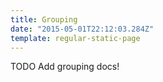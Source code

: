 ```yaml
---
title: Grouping
date: "2015-05-01T22:12:03.284Z"
template: regular-static-page
---
```


TODO Add grouping docs!
